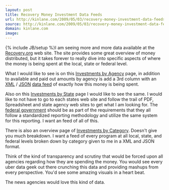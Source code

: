 ```yaml
---
layout: post
title: Recovery Money Investment Data Feeds
url: http://kinlane.com/2009/05/03/recovery-money-investment-data-feeds/
source: http://kinlane.com/2009/05/03/recovery-money-investment-data-feeds/
domain: kinlane.com
image: 
---
```

{% include JB/setup %}I am seeing more and more data available at the <a href="http://www.recovery.gov">Recovery.org</a> web site. The site provides some great overview of money distributed, but it takes forever to really dive into specific aspects of where the money is being spent at the local, state or federal level.<p></p>
What I would like to see is on this <a href="http://www.recovery.gov/?q=content/investments-agency">Investments by Agency</a> page, in addition to available and paid out amounts by agency is add a 3rd column with an <a class="zem_slink" title="XML" rel="wikipedia" href="http://en.wikipedia.org/wiki/XML">XML</a> / <a class="zem_slink" title="JSON" rel="wikipedia" href="http://en.wikipedia.org/wiki/JSON">JSON</a> <a class="zem_slink" title="Data feed" rel="wikipedia" href="http://en.wikipedia.org/wiki/Data_feed">data feed</a> of exactly how this money is being spent.<p></p>
Also on this <a href="http://www.recovery.gov/?q=content/investments-state">Investments by State</a> page I would like to see the same. I would like to not have to go to each states web site and follow the trail of PDF, Spreadsheet and state agency web sites to get what I am looking for. The <a class="zem_slink" title="Federal government of the United States" rel="wikipedia" href="http://en.wikipedia.org/wiki/Federal_government_of_the_United_States">federal government</a> should be as part of the requirements that they all follow a standardized reporting methodology and utilize the same system for this reporting. I want an feed of all of this.<p></p>
There is also an overview page of <a href="http://www.recovery.gov/?q=content/investments">Investments by Category</a>. Doesn't give you much breakdown. I want a feed of every program at all local, state, and federal levels broken down by category given to me in a XML and JSON format.<p></p>
Think of the kind of transparency and scrutiny that would be forced upon all agencies regarding how they are spending the money. You would see every uber data geek out there crunching this data and providing mashups from every perspective. You'd see some amazing visuals in a heart beat.<p></p>
The news agencies would love this kind of data.
